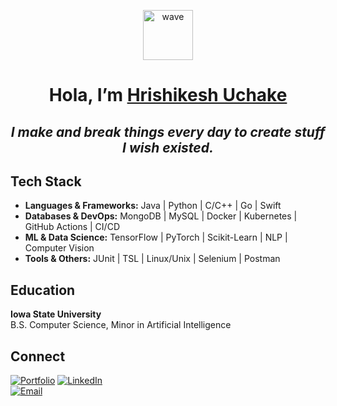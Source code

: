 <p align="center">
  <img src="https://media.giphy.com/media/hvRJCLFzcasrR4ia7z/giphy.gif" width="80" alt="wave"/>
</p>

<h1 align="center">Hola, I’m <a href="https://github.com/HrishikeshUchake">Hrishikesh Uchake</a> </h1>
<div align="center">
  <h2><i>I make and break things every day to create stuff I wish existed.</i></h2>
</div>



## Tech Stack

- **Languages & Frameworks:** Java | Python | C/C++ | Go | Swift
- **Databases & DevOps:** MongoDB | MySQL | Docker | Kubernetes | GitHub Actions | CI/CD
- **ML & Data Science:** TensorFlow | PyTorch | Scikit-Learn | NLP | Computer Vision
- **Tools & Others:**  JUnit | TSL | Linux/Unix | Selenium | Postman



## Education

**Iowa State University**  
B.S. Computer Science, Minor in Artificial Intelligence



## Connect

[![Portfolio](https://img.shields.io/badge/Portfolio-hrishikeshu.vercel.app-black?style=flat-square&logo=vercel)](https://hrishikeshu.vercel.app/) 
[![LinkedIn](https://img.shields.io/badge/LinkedIn-Connect-blue?logo=linkedin)](https://linkedin.com/in/hrishikeshUchake21)  
[![Email](https://img.shields.io/badge/Email-%20gmail-red?logo=gmail)](mailto:uchakeh@gmail.com)
